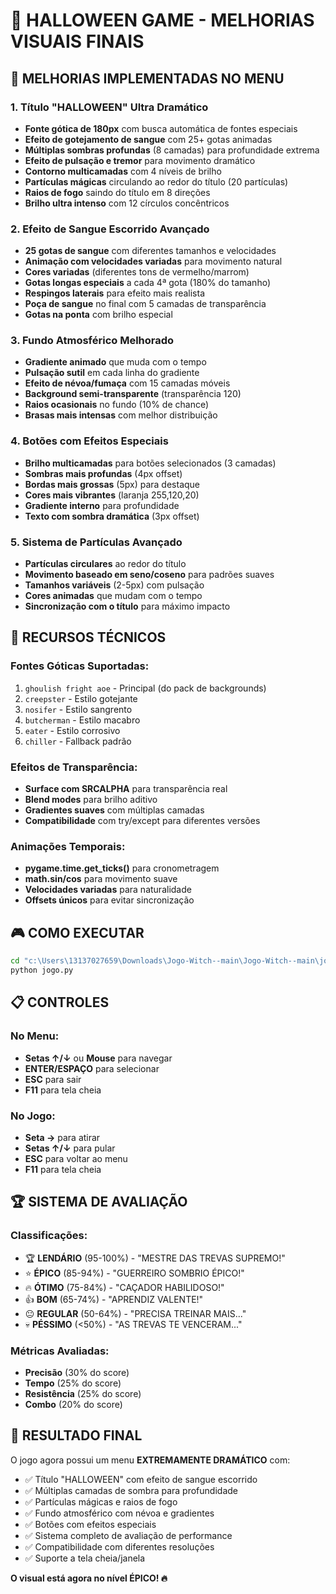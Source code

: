 # 🎃 HALLOWEEN GAME - MELHORIAS VISUAIS FINAIS

## 🎨 **MELHORIAS IMPLEMENTADAS NO MENU**

### **1. Título "HALLOWEEN" Ultra Dramático**
- **Fonte gótica de 180px** com busca automática de fontes especiais
- **Efeito de gotejamento de sangue** com 25+ gotas animadas
- **Múltiplas sombras profundas** (8 camadas) para profundidade extrema
- **Efeito de pulsação e tremor** para movimento dramático
- **Contorno multicamadas** com 4 níveis de brilho
- **Partículas mágicas** circulando ao redor do título (20 partículas)
- **Raios de fogo** saindo do título em 8 direções
- **Brilho ultra intenso** com 12 círculos concêntricos

### **2. Efeito de Sangue Escorrido Avançado**
- **25 gotas de sangue** com diferentes tamanhos e velocidades
- **Animação com velocidades variadas** para movimento natural
- **Cores variadas** (diferentes tons de vermelho/marrom)
- **Gotas longas especiais** a cada 4ª gota (180% do tamanho)
- **Respingos laterais** para efeito mais realista
- **Poça de sangue** no final com 5 camadas de transparência
- **Gotas na ponta** com brilho especial

### **3. Fundo Atmosférico Melhorado**
- **Gradiente animado** que muda com o tempo
- **Pulsação sutil** em cada linha do gradiente
- **Efeito de névoa/fumaça** com 15 camadas móveis
- **Background semi-transparente** (transparência 120)
- **Raios ocasionais** no fundo (10% de chance)
- **Brasas mais intensas** com melhor distribuição

### **4. Botões com Efeitos Especiais**
- **Brilho multicamadas** para botões selecionados (3 camadas)
- **Sombras mais profundas** (4px offset)
- **Bordas mais grossas** (5px) para destaque
- **Cores mais vibrantes** (laranja 255,120,20)
- **Gradiente interno** para profundidade
- **Texto com sombra dramática** (3px offset)

### **5. Sistema de Partículas Avançado**
- **Partículas circulares** ao redor do título
- **Movimento baseado em seno/coseno** para padrões suaves
- **Tamanhos variáveis** (2-5px) com pulsação
- **Cores animadas** que mudam com o tempo
- **Sincronização com o título** para máximo impacto

## 🎯 **RECURSOS TÉCNICOS**

### **Fontes Góticas Suportadas:**
1. `ghoulish fright aoe` - Principal (do pack de backgrounds)
2. `creepster` - Estilo gotejante
3. `nosifer` - Estilo sangrento
4. `butcherman` - Estilo macabro
5. `eater` - Estilo corrosivo
6. `chiller` - Fallback padrão

### **Efeitos de Transparência:**
- **Surface com SRCALPHA** para transparência real
- **Blend modes** para brilho aditivo
- **Gradientes suaves** com múltiplas camadas
- **Compatibilidade** com try/except para diferentes versões

### **Animações Temporais:**
- **pygame.time.get_ticks()** para cronometragem
- **math.sin/cos** para movimento suave
- **Velocidades variadas** para naturalidade
- **Offsets únicos** para evitar sincronização

## 🎮 **COMO EXECUTAR**

```bash
cd "c:\Users\13137027659\Downloads\Jogo-Witch--main\Jogo-Witch--main\jogo3\a03"
python jogo.py
```

## 📋 **CONTROLES**

### **No Menu:**
- **Setas ↑/↓** ou **Mouse** para navegar
- **ENTER/ESPAÇO** para selecionar
- **ESC** para sair
- **F11** para tela cheia

### **No Jogo:**
- **Seta →** para atirar
- **Setas ↑/↓** para pular
- **ESC** para voltar ao menu
- **F11** para tela cheia

## 🏆 **SISTEMA DE AVALIAÇÃO**

### **Classificações:**
- 🏆 **LENDÁRIO** (95-100%) - "MESTRE DAS TREVAS SUPREMO!"
- ⭐ **ÉPICO** (85-94%) - "GUERREIRO SOMBRIO ÉPICO!"
- 🔥 **ÓTIMO** (75-84%) - "CAÇADOR HABILIDOSO!"
- 👍 **BOM** (65-74%) - "APRENDIZ VALENTE!"
- 😐 **REGULAR** (50-64%) - "PRECISA TREINAR MAIS..."
- 💀 **PÉSSIMO** (<50%) - "AS TREVAS TE VENCERAM..."

### **Métricas Avaliadas:**
- **Precisão** (30% do score)
- **Tempo** (25% do score)
- **Resistência** (25% do score)
- **Combo** (20% do score)

## 🎃 **RESULTADO FINAL**

O jogo agora possui um menu **EXTREMAMENTE DRAMÁTICO** com:
- ✅ Título "HALLOWEEN" com efeito de sangue escorrido
- ✅ Múltiplas camadas de sombra para profundidade
- ✅ Partículas mágicas e raios de fogo
- ✅ Fundo atmosférico com névoa e gradientes
- ✅ Botões com efeitos especiais
- ✅ Sistema completo de avaliação de performance
- ✅ Compatibilidade com diferentes resoluções
- ✅ Suporte a tela cheia/janela

**O visual está agora no nível ÉPICO! 🔥**
